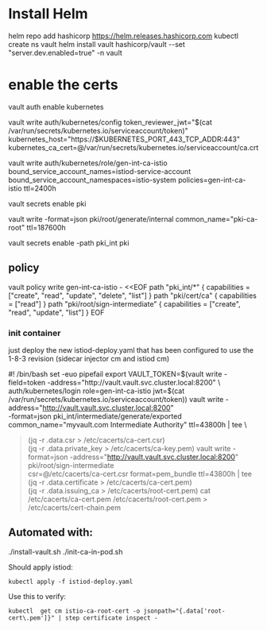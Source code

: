 
# Install Helm
helm repo add hashicorp https://helm.releases.hashicorp.com
kubectl create ns vault
helm install vault hashicorp/vault --set "server.dev.enabled=true" -n vault



# enable the certs
vault auth enable kubernetes

vault write auth/kubernetes/config token_reviewer_jwt="$(cat /var/run/secrets/kubernetes.io/serviceaccount/token)" kubernetes_host="https://$KUBERNETES_PORT_443_TCP_ADDR:443" kubernetes_ca_cert=@/var/run/secrets/kubernetes.io/serviceaccount/ca.crt

vault write auth/kubernetes/role/gen-int-ca-istio bound_service_account_names=istiod-service-account bound_service_account_namespaces=istio-system  policies=gen-int-ca-istio ttl=2400h


vault secrets enable pki

vault write -format=json pki/root/generate/internal common_name="pki-ca-root" ttl=187600h

vault secrets enable -path pki_int pki

## policy
vault policy write gen-int-ca-istio - <<EOF
path "pki_int/*" {
  capabilities = ["create", "read", "update", "delete", "list"]
}
path "pki/cert/ca" {
  capabilities = ["read"]
}
path "pki/root/sign-intermediate" {
  capabilities = ["create", "read", "update", "list"]
}
EOF


### init container

just deploy the new istiod-deploy.yaml that has been configured to use the 1-8-3 revision (sidecar injector cm and istiod cm)


#! /bin/bash
set -euo pipefail
export VAULT_TOKEN=$(vault write -field=token -address="http://vault.vault.svc.cluster.local:8200" \
  auth/kubernetes/login role=gen-int-ca-istio jwt=$(cat /var/run/secrets/kubernetes.io/serviceaccount/token))
vault write -address="http://vault.vault.svc.cluster.local:8200" \
  -format=json pki_int/intermediate/generate/exported \
  common_name="myvault.com Intermediate Authority" ttl=43800h | tee \
  >(jq -r .data.csr > /etc/cacerts/ca-cert.csr) \
  >(jq -r .data.private_key > /etc/cacerts/ca-key.pem)
vault write -format=json -address="http://vault.vault.svc.cluster.local:8200" pki/root/sign-intermediate \
  csr=@/etc/cacerts/ca-cert.csr format=pem_bundle ttl=43800h | tee \
  >(jq -r .data.certificate > /etc/cacerts/ca-cert.pem) \
  >(jq -r .data.issuing_ca > /etc/cacerts/root-cert.pem)
cat /etc/cacerts/ca-cert.pem /etc/cacerts/root-cert.pem > /etc/cacerts/cert-chain.pem


## Automated with:

./install-vault.sh
./init-ca-in-pod.sh

Should apply istiod:

`kubectl apply -f istiod-deploy.yaml`

Use this to verify: 
```
kubectl  get cm istio-ca-root-cert -o jsonpath="{.data['root-cert\.pem']}" | step certificate inspect -
```